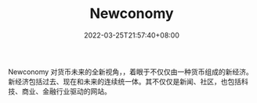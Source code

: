 ﻿---
weight: 
title: "Newconomy"
description: "Newconomy 对货币未来的全新视角，，着眼于不仅仅由一种货币组成的新经济"
date: 2022-03-25T21:57:40+08:00
lastmod: 2022-03-25T16:45:40+08:00
draft: false
authors: ["Metabd"]
featuredImage: "newconomy.png"
link: ""
tags: ["元宇宙资讯","Newconomy"]
categories: ["navigation"]
navigation: ["元宇宙资讯"]
lightgallery: true
toc: true
pinned: false
recommend: false
recommend1: false
---
Newconomy 对货币未来的全新视角，，着眼于不仅仅由一种货币组成的新经济。新经济包括过去、现在和未来的连续统一体。其不仅仅是新闻、社区，也包括科技、商业、金融行业驱动的网站。
